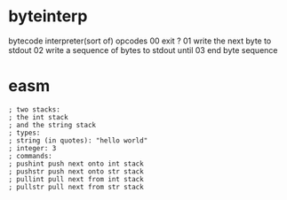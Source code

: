 # byteinterp
bytecode interpreter(sort of)
opcodes
00 exit ?
01 write the next byte to stdout
02 write a sequence of bytes to stdout until
03 end byte sequence

# easm
```
; two stacks:
; the int stack
; and the string stack
; types:
; string (in quotes): "hello world"
; integer: 3
; commands: 
; pushint push next onto int stack
; pushstr push next onto str stack
; pullint pull next from int stack
; pullstr pull next from str stack
```